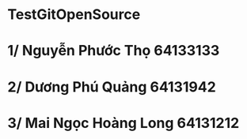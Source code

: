 # TestGitOpenSource

# 1/ Nguyễn Phước Thọ 64133133
# 2/ Dương Phú Quảng 64131942
# 3/ Mai Ngọc Hoàng Long 64131212

